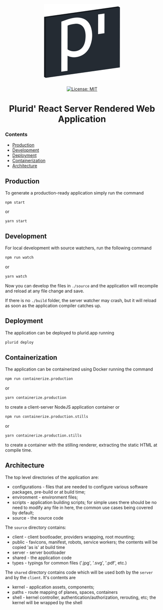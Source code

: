 <p align="center">
    <img src="https://raw.githubusercontent.com/plurid/plurid/master/about/identity/plurid-p-logo.png" height="250px">
    <br />
    <br />
    <a target="_blank" href="https://github.com/plurid/plurid/blob/master/LICENSE">
        <img src="https://img.shields.io/badge/license-MIT-blue.svg?colorB=1380C3&style=for-the-badge" alt="License: MIT">
    </a>
</p>



<h1 align="center">
    Plurid' React Server Rendered Web Application
</h1>


### Contents

+ [Production](#production)
+ [Development](#development)
+ [Deployment](#deployment)
+ [Containerization](#containerization)
+ [Architecture](#architecture)



## Production

To generate a production-ready application simply run the command

    npm start

or

    yarn start



## Development

For local development with source watchers, run the following command

``` bash
npm run watch
```

or

``` bash
yarn watch
```

Now you can develop the files in `./source` and the application will recompile and reload at any file change and save.

If there is no `./build` folder, the server watcher may crash, but it will reload as soon as the application compiler catches up.



## Deployment

The application can be deployed to plurid.app running

``` bash
plurid deploy
```



## Containerization

The application can be containerized using Docker running the command


``` bash
npm run containerize.production
```

or

``` bash
yarn containerize.production
```

to create a client-server NodeJS application container or


``` bash
npm run containerize.production.stills
```

or

``` bash
yarn containerize.production.stills
```


to create a container with the stilling renderer, extracting the static HTML at compile time.



## Architecture

The top level directories of the application are:

+ configurations - files that are needed to configure various software packages, pre-build or at build time;
+ environment - environment files;
+ scripts - application building scripts; for simple uses there should be no need to modify any file in here, the common use cases being covered by default;
+ source - the source code


The `source` directory contains:

+ client - client bootloader, providers wrapping, root mounting;
+ public - favicons, manifest, robots, service workers; the contents will be copied 'as is' at build time
+ server - server bootloader
+ shared - the application code
+ types - typings for common files ('.jpg', '.svg', '.pdf', etc.)


The `shared` directory contains code which will be used both by the `server` and by the `client`. It's contents are

+ kernel - application assets, components;
+ paths - route mapping of planes, spaces, containers
+ shell - kernel controller, authentication/authorization, rerouting, etc; the kernel will be wrapped by the shell
